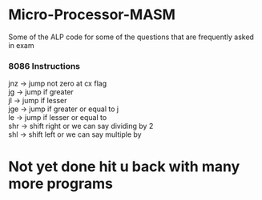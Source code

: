 # Micro-Processor-MASM
Some of the ALP code for some of the questions that are frequently asked in exam

### 8086 Instructions   
jnz  -> jump not zero at cx flag   
jg   -> jump if greater   
jl   -> jump if lesser   
jge  -> jump if greater or equal to j  
le   -> jump if lesser or equal to   
shr  -> shift right or we can say dividing by 2  
shl  -> shift left or we can say multiple by   

# Not yet done hit u back with many more programs 
